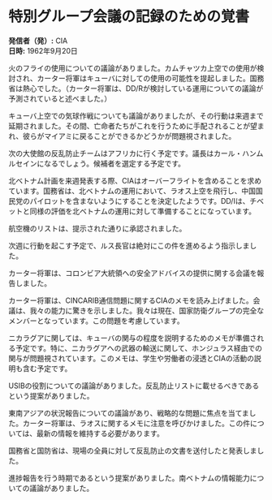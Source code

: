 # 特別グループ会議の記録のための覚書

**発信者（発）:** CIA  
**日時:** 1962年9月20日  

火のフライの使用についての議論がありました。カムチャツカ上空での使用が検討され、カーター将軍はキューバに対しての使用の可能性を提起しました。国務省は熱心でした。（カーター将軍は、DD/Rが検討している運用についての議論が予測されていると述べました。）

キューバ上空での気球作戦についても議論がありましたが、その行動は来週まで延期されました。その間、亡命者たちがこれを行うために手配されることが望まれ、彼らがマイアミに戻ることができるかどうかが問題視されました。

次の大使館の反乱防止チームはアフリカに行く予定です。議長はカール・ハンムルセインになるでしょう。候補者を選定する予定です。

北ベトナム計画を来週発表する際、CIAはオーバーフライトを含めることを求めています。国務省は、北ベトナムの運用において、ラオス上空を飛行し、中国国民党のパイロットを含まないようにすることを決定したようです。DD/Iは、チベットと同様の評価を北ベトナムの運用に対して準備することになっています。

航空機のリストは、提示された通りに承認されました。

次週に行動を起こす予定で、ルス長官は絶対にこの件を進めるよう指示しました。

カーター将軍は、コロンビア大統領への安全アドバイスの提供に関する会議を報告しました。

カーター将軍は、CINCARIB通信問題に関するCIAのメモを読み上げました。会議は、我々の能力に驚きを示しました。我々は現在、国家防衛グループの完全なメンバーとなっています。この問題を考慮しています。

ニカラグアに関しては、キューバの関与の程度を説明するためのメモが準備される予定です。特に、ニカラグアへの武器の輸送に関して、ホンジュラス経由での関与が問題視されています。このメモは、学生や労働者の浸透とCIAの活動の説明も含む予定です。

USIBの役割についての議論がありました。反乱防止リストに載せるべきであるという提案がありました。

東南アジアの状況報告についての議論があり、戦略的な問題に焦点を当てました。カーター将軍は、ラオスに関するメモに注意を呼びかけました。この件については、最新の情報を維持する必要があります。

国務省と国防省は、現場の全員に対して反乱防止の文書を送付したと発表しました。

進捗報告を行う時期であるという提案がありました。南ベトナムの情報能力についての議論がありました。
